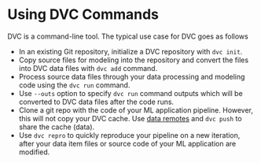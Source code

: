 # Using DVC Commands

DVC is a command-line tool. The typical use case for DVC goes as follows

- In an existing Git repository, initialize a DVC repository with `dvc init`.
- Copy source files for modeling into the repository and convert the files into
  DVC data files with `dvc add` command.
- Process source data files through your data processing and modeling code using
  the `dvc run` command.
- Use `--outs` option to specify `dvc run` command outputs which will be
  converted to DVC data files after the code runs.
- Clone a git repo with the code of your ML application pipeline. However, this
  will not copy your DVC cache. Use
  [data remotes](/doc/commands-reference/remote) and `dvc push` to share the
  cache (data).
- Use `dvc repro` to quickly reproduce your pipeline on a new iteration, after
  your data item files or source code of your ML application are modified.
